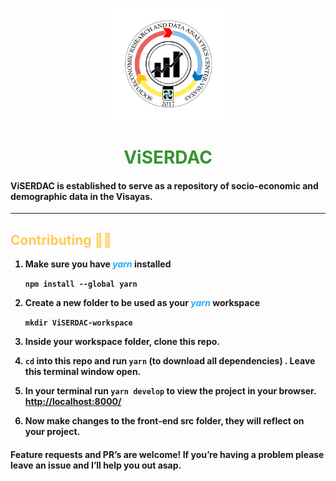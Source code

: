 <p align="center">
  <div align='center'>
    <img style='width: 180px' alt="ViSERDAC" src="./src/images/ViSERDAC-Logo.png" />
  </div>
</p>
<h1 style='color:#37932F' align="center">
  <strong>ViSERDAC
</h1>

#### ViSERDAC is established to serve as a repository of socio-economic and demographic data in the Visayas.

---

## <span style='color:#FFCB52'>**Contributing** <span> 🧑‍💻

1. Make sure you have <span style='color:#26abff'> _yarn_ </span> installed

   `npm install --global yarn`

2. Create a new folder to be used as your <span style='color:#26abff'> _yarn_ </span> workspace

   `mkdir ViSERDAC-workspace`

3. Inside your workspace folder, clone this repo.

4. `cd` into this repo and run `yarn` (to download all dependencies) . Leave this terminal window open.

5. In your terminal run `yarn develop` to view the project in your browser.
   [http://localhost:8000/](http:localhost:8000/)

6. Now make changes to the front-end src folder, they will reflect on your project.

#### Feature requests and PR’s are welcome! If you’re having a problem please leave an issue and I’ll help you out asap.
